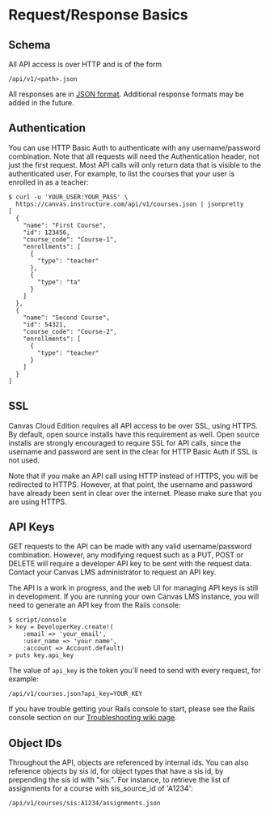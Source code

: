 Request/Response Basics
=======================

Schema
------

All API access is over HTTP and is of the form

    /api/v1/<path>.json

All responses are in <a href="http://www.json.org/">JSON format</a>.
Additional response formats may be added in the future.

Authentication
--------------

You can use HTTP Basic Auth to authenticate with any username/password
combination. Note that all requests will need the Authentication header,
not just the first request. Most API calls will only return data that is
visible to the authenticated user. For example, to list the courses that
your user is enrolled in as a teacher:

    $ curl -u 'YOUR_USER:YOUR_PASS' \
      https://canvas.instructure.com/api/v1/courses.json | jsonpretty
    [
      {
        "name": "First Course",
        "id": 123456,
        "course_code": "Course-1",
        "enrollments": [
          {
            "type": "teacher"
          },
          {
            "type": "ta"
          }
        ]
      },
      {
        "name": "Second Course",
        "id": 54321,
        "course_code": "Course-2",
        "enrollments": [
          {
            "type": "teacher"
          }
        ]
      }
    ]

SSL
---

Canvas Cloud Edition requires all API access to be over SSL, using
HTTPS. By default, open source installs have this requirement as well.
Open source installs are strongly encouraged to require SSL for API
calls, since the username and password are sent in the clear for HTTP
Basic Auth if SSL is not used.

Note that if you make an API call using HTTP instead of HTTPS, you will
be redirected to HTTPS. However, at that point, the username and
password have already been sent in clear over the internet. Please make
sure that you are using HTTPS.

API Keys
--------

GET requests to the API can be made with any valid username/password
combination. However, any modifying request such as a PUT, POST or
DELETE will require a developer API key to be sent with the request
data. Contact your Canvas LMS administrator to request an API key.

The API is a work in progress, and the web UI for managing API keys is
still in development. If you are running your own Canvas LMS instance,
you will need to generate an API key from the Rails console:

    $ script/console
    > key = DeveloperKey.create!(
        :email => 'your_email',
        :user_name => 'your name',
        :account => Account.default)
    > puts key.api_key

The value of `api_key` is the token you'll need to send with every
request, for example:

    /api/v1/courses.json?api_key=YOUR_KEY

If you have trouble getting your Rails console to start, please see the
Rails console section on our <a href="https://github.com/instructure/canvas-lms/wiki/Troubleshooting">Troubleshooting wiki page</a>.

Object IDs
----------

Throughout the API, objects are referenced by internal ids. You can also
reference objects by sis id, for object types that have a sis id, by
prepending the sis id with "sis:". For instance, to retrieve the list of
assignments for a course with sis\_source\_id of 'A1234':

    /api/v1/courses/sis:A1234/assignments.json
